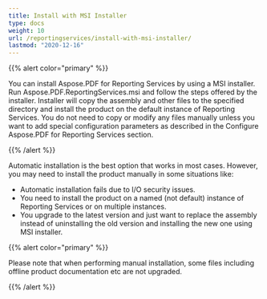 ```yaml
---
title: Install with MSI Installer
type: docs
weight: 10
url: /reportingservices/install-with-msi-installer/
lastmod: "2020-12-16"
---
```


{{% alert color="primary" %}}

You can install Aspose.PDF for Reporting Services by using a MSI installer. Run Aspose.PDF.ReportingServices.msi and follow the steps offered by the installer. Installer will copy the assembly and other files to the specified directory and install the product on the default instance of Reporting Services. You do not need to copy or modify any files manually unless you want to add special configuration parameters as described in the Configure Aspose.PDF for Reporting Services section.

{{% /alert %}}

Automatic installation is the best option that works in most cases. However, you may need to install the product manually in some situations like:

- Automatic installation fails due to I/O security issues.
- You need to install the product on a named (not default) instance of Reporting Services or on multiple instances.
- You upgrade to the latest version and just want to replace the assembly instead of uninstalling the old version and installing the new one using MSI installer.

{{% alert color="primary" %}}

Please note that when performing manual installation, some files including offline product documentation etc are not upgraded.

{{% /alert %}}
